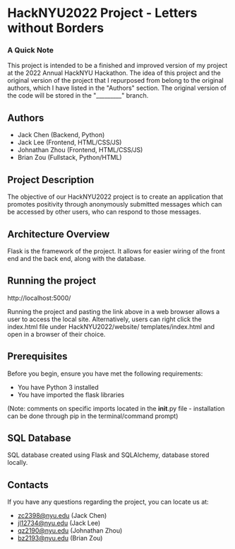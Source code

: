 # HackNYU2022 Project - Letters without Borders

### A Quick Note
This project is intended to be a finished and improved version of my project at the 2022 Annual HackNYU Hackathon. The idea of this project and the original version of the project that I repurposed from belong to the original authors, which I have listed in the "Authors" section. The original version of the code will be stored in the "_________" branch. 

## Authors
* Jack Chen (Backend, Python)
* Jack Lee (Frontend, HTML/CSS/JS)
* Johnathan Zhou (Frontend, HTML/CSS/JS)
* Brian Zou (Fullstack, Python/HTML)

## Project Description
The objective of our HackNYU2022 project is to create an application
that promotes positivity through anonymously submitted messages
which can be accessed by other users, who can respond to those messages.

## Architecture Overview
Flask is the framework of the project. It allows for easier wiring of
the front end and the back end, along with the database.

## Running the project
http://localhost:5000/

Running the project and pasting the link above in a web browser
allows a user to access the local site. Alternatively, users
can right click the index.html file under HackNYU2022/website/
templates/index.html and open in a browser of their choice.

## Prerequisites
Before you begin, ensure you have met the following requirements:
* You have Python 3 installed
* You have imported the flask libraries 

(Note: comments on specific imports located in the __init__.py file - 
installation can be done through pip in the terminal/command prompt)

## SQL Database
SQL database created using Flask and SQLAlchemy, database stored
locally. 

## Contacts
If you have any questions regarding the project, you can locate
us at:
* zc2398@nyu.edu (Jack Chen)
* jl12734@nyu.edu (Jack Lee)
* qz2190@nyu.edu (Johnathan Zhou)
* bz2193@nyu.edu (Brian Zou)


















